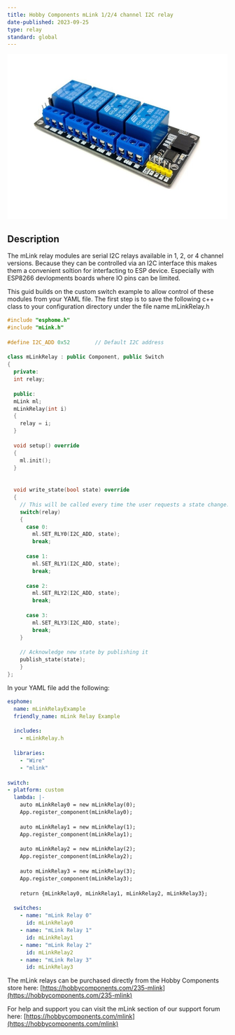 ```yaml
---
title: Hobby Components mLink 1/2/4 channel I2C relay 
date-published: 2023-09-25
type: relay
standard: global
---
```


![mLink Relay](mlink-4-channel-i2c-parallel-relay-module.jpg)

## Description

The mLink relay modules are serial I2C relays available in 1, 2, or 4 channel versions. Because they can be controlled via an I2C interface this makes them a convenient soltion for interfacting to ESP device. Especially with ESP8266 devlopments boards where IO pins can be limited.

This guid builds on the custom switch example to allow control of these modules from your YAML file. The first step is to save the following c++ class to your configuration directory under the file name mLinkRelay.h

```c++
#include "esphome.h"
#include "mLink.h"

#define I2C_ADD 0x52        // Default I2C address

class mLinkRelay : public Component, public Switch
{
  private:
  int relay;

  public:
  mLink ml;
  mLinkRelay(int i)
  {
    relay = i;
  }

  void setup() override
  {
    ml.init();
  }


  void write_state(bool state) override
  {
    // This will be called every time the user requests a state change.
    switch(relay)
    {
      case 0:
        ml.SET_RLY0(I2C_ADD, state);
        break;

      case 1:
        ml.SET_RLY1(I2C_ADD, state);
        break;

      case 2:
        ml.SET_RLY2(I2C_ADD, state);
        break;

      case 3:
        ml.SET_RLY3(I2C_ADD, state);
        break;
    }

    // Acknowledge new state by publishing it
    publish_state(state);
    }
};
```

In your YAML file add the following:

```yaml
esphome:
  name: mLinkRelayExample
  friendly_name: mLink Relay Example
  
  includes:
    - mLinkRelay.h
  
  libraries:
    - "Wire"
    - "mlink"

switch:
- platform: custom
  lambda: |-
    auto mLinkRelay0 = new mLinkRelay(0);
    App.register_component(mLinkRelay0);

    auto mLinkRelay1 = new mLinkRelay(1);
    App.register_component(mLinkRelay1);

    auto mLinkRelay2 = new mLinkRelay(2);
    App.register_component(mLinkRelay2);

    auto mLinkRelay3 = new mLinkRelay(3);
    App.register_component(mLinkRelay3);

    return {mLinkRelay0, mLinkRelay1, mLinkRelay2, mLinkRelay3};

  switches:
    - name: "mLink Relay 0"
      id: mLinkRelay0
    - name: "mLink Relay 1"
      id: mLinkRelay1
    - name: "mLink Relay 2"
      id: mLinkRelay2
    - name: "mLink Relay 3"
      id: mLinkRelay3
```

The mLink relays can be purchased directly from the Hobby Components store here: [https://hobbycomponents.com/235-mlink](https://hobbycomponents.com/235-mlink)

For help and support you can visit the mLink section of our support forum here: [https://hobbycomponents.com/mlink](https://hobbycomponents.com/mlink)
